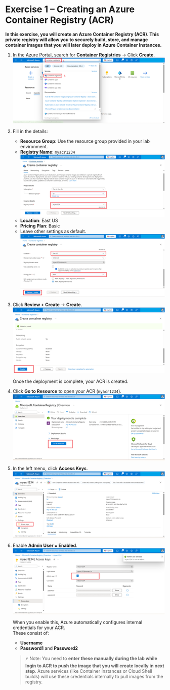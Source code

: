 # Exercise 1 – Creating an Azure Container Registry (ACR)
**In this exercise, you will create an Azure Container Registry (ACR). This private registry will allow you to securely build, store, and manage container images that you will later deploy in Azure Container Instances.**

1. In the Azure Portal, search for **Container Registries** → Click **Create**.  
   ![](./azurelab/cr1.png)

2. Fill in the details:  
   - **Resource Group**: Use the resource group provided in your lab environment.  
   - **Registry Name**: `myacr1234`  
     ![](./azurelab/cr2.png)
   - **Location**: East US  
   - **Pricing Plan**: Basic  
   - Leave other settings as default.  
     ![](./azurelab/cr3.png)

3. Click **Review + Create** → **Create**.  
   ![](./azurelab/cr4.png)

   Once the deployment is complete, your ACR is created.  

4. Click **Go to Resource** to open your ACR (`myacr1234`).  
   ![](./azurelab/cr5.png)

5. In the left menu, click **Access Keys**.  
   ![](./azurelab/cr6.png)

6. Enable **Admin User = Enabled**.  
   ![](./azurelab/cr7.png)

   When you enable this, Azure automatically configures internal credentials for your ACR.  
   These consist of:  
   - **Username**  
   - **Password1** and **Password2**  

   > ⚡ Note: You  need to **enter these manually during the lab while login to ACR to push the image that you will  create locally in next step**.
   Azure services (like Container Instances or Cloud Shell builds) will use these credentials internally to pull images from the registry.
